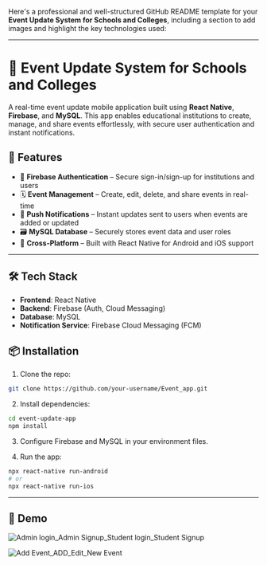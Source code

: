 Here's a professional and well-structured GitHub README template for your **Event Update System for Schools and Colleges**, including a section to add images and highlight the key technologies used:

---

# 📅 Event Update System for Schools and Colleges

A real-time event update mobile application built using **React Native**, **Firebase**, and **MySQL**. This app enables educational institutions to create, manage, and share events effortlessly, with secure user authentication and instant notifications.


## 🚀 Features

* 🔐 **Firebase Authentication** – Secure sign-in/sign-up for institutions and users
* 🗓️ **Event Management** – Create, edit, delete, and share events in real-time
* 📡 **Push Notifications** – Instant updates sent to users when events are added or updated
* 🗃️ **MySQL Database** – Securely stores event data and user roles
* 📱 **Cross-Platform** – Built with React Native for Android and iOS support

---

## 🛠️ Tech Stack

* **Frontend**: React Native
* **Backend**: Firebase (Auth, Cloud Messaging)
* **Database**: MySQL
* **Notification Service**: Firebase Cloud Messaging (FCM)

## 📦 Installation

1. Clone the repo:

```bash
git clone https://github.com/your-username/Event_app.git
```

2. Install dependencies:

```bash
cd event-update-app
npm install
```

3. Configure Firebase and MySQL in your environment files.

4. Run the app:

```bash
npx react-native run-android
# or
npx react-native run-ios
```

---

## 📲 Demo
![Admin login_Admin Signup_Student login_Student Signup](https://github.com/user-attachments/assets/635216d9-7850-4156-ba24-a675cf377eb0)


![Add Event_ADD_Edit_New Event](https://github.com/user-attachments/assets/051a8019-72ad-4abf-910b-e933fd4cc57c)



